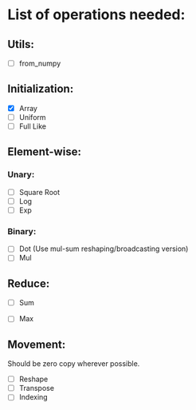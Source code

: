# List of operations needed:

## Utils:

- [ ] from_numpy

## Initialization:

- [x] Array
- [ ] Uniform
- [ ] Full Like

## Element-wise:

### Unary:

- [ ] Square Root
- [ ] Log
- [ ] Exp

### Binary:

- [ ] Dot (Use mul-sum reshaping/broadcasting version)
- [ ] Mul

## Reduce:

- [ ] Sum
- [ ] Max


## Movement:

Should be zero copy wherever possible.

- [ ] Reshape
- [ ] Transpose
- [ ] Indexing
